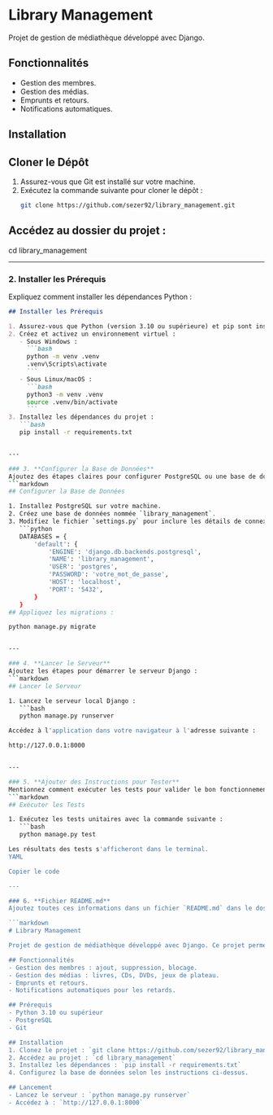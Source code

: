 # Library Management

Projet de gestion de médiathèque développé avec Django. 

## Fonctionnalités
- Gestion des membres.
- Gestion des médias.
- Emprunts et retours.
- Notifications automatiques.

## Installation
## Cloner le Dépôt

1. Assurez-vous que Git est installé sur votre machine.
2. Exécutez la commande suivante pour cloner le dépôt :
   ```bash
   git clone https://github.com/sezer92/library_management.git

## Accédez au dossier du projet :

cd library_management


---

### 2. **Installer les Prérequis**
Expliquez comment installer les dépendances Python :
```markdown
## Installer les Prérequis

1. Assurez-vous que Python (version 3.10 ou supérieure) et pip sont installés.
2. Créez et activez un environnement virtuel :
   - Sous Windows :
     ```bash
     python -m venv .venv
     .venv\Scripts\activate
     ```
   - Sous Linux/macOS :
     ```bash
     python3 -m venv .venv
     source .venv/bin/activate
     ```
3. Installez les dépendances du projet :
   ```bash
   pip install -r requirements.txt


---

### 3. **Configurer la Base de Données**
Ajoutez des étapes claires pour configurer PostgreSQL ou une base de données alternative :
```markdown
## Configurer la Base de Données

1. Installez PostgreSQL sur votre machine.
2. Créez une base de données nommée `library_management`.
3. Modifiez le fichier `settings.py` pour inclure les détails de connexion à la base de données :
   ```python
   DATABASES = {
       'default': {
           'ENGINE': 'django.db.backends.postgresql',
           'NAME': 'library_management',
           'USER': 'postgres',
           'PASSWORD': 'votre_mot_de_passe',
           'HOST': 'localhost',
           'PORT': '5432',
       }
   }
## Appliquez les migrations :

python manage.py migrate


---

### 4. **Lancer le Serveur**
Ajoutez les étapes pour démarrer le serveur Django :
```markdown
## Lancer le Serveur

1. Lancez le serveur local Django :
   ```bash
   python manage.py runserver

Accédez à l'application dans votre navigateur à l'adresse suivante :

http://127.0.0.1:8000


---

### 5. **Ajouter des Instructions pour Tester**
Mentionnez comment exécuter les tests pour valider le bon fonctionnement :
```markdown
## Exécuter les Tests

1. Exécutez les tests unitaires avec la commande suivante :
   ```bash
   python manage.py test

Les résultats des tests s'afficheront dans le terminal.
YAML

Copier le code

---

### 6. **Fichier README.md**
Ajoutez toutes ces informations dans un fichier `README.md` dans le dossier racine de votre projet. Voici un exemple structuré :

```markdown
# Library Management

Projet de gestion de médiathèque développé avec Django. Ce projet permet de gérer les emprunts, les médias, et les membres.

## Fonctionnalités
- Gestion des membres : ajout, suppression, blocage.
- Gestion des médias : livres, CDs, DVDs, jeux de plateau.
- Emprunts et retours.
- Notifications automatiques pour les retards.

## Prérequis
- Python 3.10 ou supérieur
- PostgreSQL
- Git

## Installation
1. Clonez le projet : `git clone https://github.com/sezer92/library_management.git`
2. Accédez au projet : `cd library_management`
3. Installez les dépendances : `pip install -r requirements.txt`
4. Configurez la base de données selon les instructions ci-dessus.

## Lancement
- Lancez le serveur : `python manage.py runserver`
- Accédez à : `http://127.0.0.1:8000`
